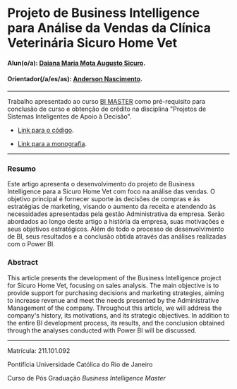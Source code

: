 <!-- antes de enviar a versão final, solicitamos que todos os comentários, colocados para orientação ao aluno, sejam removidos do arquivo -->

# Projeto de Business Intelligence para Análise da Vendas da Clínica Veterinária Sicuro Home Vet

#### Alun(o/a): [Daiana Maria Mota Augusto Sicuro](https://github.com/daianasicuro).
#### Orientador(/a/es/as): [Anderson Nascimento](https://github.com/insightds).

---

Trabalho apresentado ao curso [BI MASTER](https://ica.puc-rio.ai/bi-master) como pré-requisito para conclusão de curso e obtenção de crédito na disciplina "Projetos de Sistemas Inteligentes de Apoio à Decisão".

- [Link para o código](https://github.com/daianasicuro/BI_TESE). <!-- caso não aplicável, remover esta linha -->

- [Link para a monografia](https://github.com/daianasicuro/BI_TESE/blob/main/Projeto_BI_Daiana%20Sicuro.doc). <!-- caso não aplicável, remover esta linha -->

---

### Resumo

<!-- trocar o texto abaixo pelo resumo do trabalho, em português -->

Este artigo apresenta o desenvolvimento do projeto de Business Intelligence para a Sicuro Home Vet com foco na análise das vendas. O objetivo principal é fornecer suporte às decisões de compras e às estratégias de marketing, visando o aumento da receita e atendendo às necessidades apresentadas pela gestão Administrativa da empresa. Serão abordados ao longo deste artigo a história da empresa, suas motivações e seus objetivos estratégicos. Além de todo o processo de desenvolvimento de BI, seus resultados e a conclusão obtida através das análises realizadas com o Power BI.

### Abstract <!-- Opcional! Caso não aplicável, remover esta seção -->

<!-- trocar o texto abaixo pelo resumo do trabalho, em inglês -->

This article presents the development of the Business Intelligence project for Sicuro Home Vet, focusing on sales analysis. The main objective is to provide support for purchasing decisions and marketing strategies, aiming to increase revenue and meet the needs presented by the Administrative Management of the company. Throughout this article, we will address the company's history, its motivations, and its strategic objectives. In addition to the entire BI development process, its results, and the conclusion obtained through the analyses conducted with Power BI will be discussed.

---

Matrícula: 211.101.092

Pontifícia Universidade Católica do Rio de Janeiro

Curso de Pós Graduação *Business Intelligence Master*
